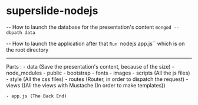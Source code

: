 superslide-nodejs
=================

-- How to launch the database for the presentation's content
	`mongod --dbpath data`
	
-- How to launch the application after that
	`Run `nodejs app.js`` which is on the root directory


------ 
Parts :
	- data (Save the presentation's content, because of the size)
	- node_modules
	- public 
		- bootstrap
		- fonts
		- images
		- scripts (All the js files)
		- style (All the css files)
	- routes (Router, in order to dispatch the request)
	- views ((All the views with Mustache (In order to make templates))
	
	
	- app.js (The Back End)
